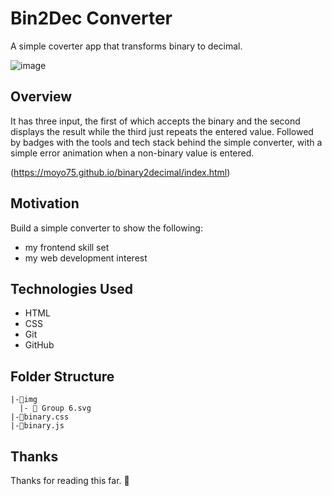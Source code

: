 # Bin2Dec Converter

A simple coverter app that transforms binary to decimal.

![image](https://user-images.githubusercontent.com/45404945/155388649-6fd3769f-c445-4dcc-b674-281a5f24a4fc.png)

## Overview

It has three input, the first of which accepts the binary and the second displays the result while the third just repeats the entered value. Followed by badges with the tools and tech stack behind the simple converter, with a simple error animation when a non-binary value is entered.

(https://moyo75.github.io/binary2decimal/index.html)

## Motivation

Build a simple converter to show the following:

- my frontend skill set
- my web development interest

## Technologies Used

- HTML
- CSS
- Git
- GitHub

## Folder Structure

    |-📁img
      |- 📃 Group 6.svg
    |-📃binary.css
    |-📃binary.js

## Thanks

Thanks for reading this far. 🎉

